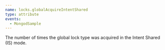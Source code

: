 ```yaml
---
name: locks.globalAcquireIntentShared
type: attribute
events:
  - MongodSample
---
```


The number of times the global lock type was acquired in the Intent Shared (IS) mode.